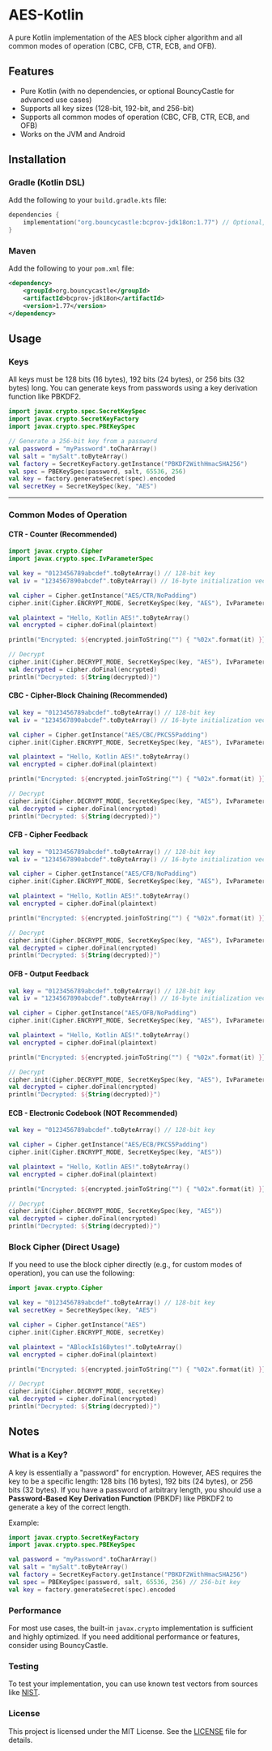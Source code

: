 # AES-Kotlin

A pure Kotlin implementation of the AES block cipher algorithm and all common modes of operation (CBC, CFB, CTR, ECB, and OFB).

## Features

- Pure Kotlin (with no dependencies, or optional BouncyCastle for advanced use cases)
- Supports all key sizes (128-bit, 192-bit, and 256-bit)
- Supports all common modes of operation (CBC, CFB, CTR, ECB, and OFB)
- Works on the JVM and Android

## Installation

### Gradle (Kotlin DSL)

Add the following to your `build.gradle.kts` file:

```kotlin
dependencies {
    implementation("org.bouncycastle:bcprov-jdk18on:1.77") // Optional, for advanced use cases
}
```

### Maven

Add the following to your `pom.xml` file:

```xml
<dependency>
    <groupId>org.bouncycastle</groupId>
    <artifactId>bcprov-jdk18on</artifactId>
    <version>1.77</version>
</dependency>
```


## Usage

### Keys

All keys must be 128 bits (16 bytes), 192 bits (24 bytes), or 256 bits (32 bytes) long. You can generate keys from passwords using a key derivation function like PBKDF2.

```kotlin
import javax.crypto.spec.SecretKeySpec
import javax.crypto.SecretKeyFactory
import javax.crypto.spec.PBEKeySpec

// Generate a 256-bit key from a password
val password = "myPassword".toCharArray()
val salt = "mySalt".toByteArray()
val factory = SecretKeyFactory.getInstance("PBKDF2WithHmacSHA256")
val spec = PBEKeySpec(password, salt, 65536, 256)
val key = factory.generateSecret(spec).encoded
val secretKey = SecretKeySpec(key, "AES")
```

---

### Common Modes of Operation

#### CTR - Counter (Recommended)

```kotlin
import javax.crypto.Cipher
import javax.crypto.spec.IvParameterSpec

val key = "0123456789abcdef".toByteArray() // 128-bit key
val iv = "1234567890abcdef".toByteArray() // 16-byte initialization vector

val cipher = Cipher.getInstance("AES/CTR/NoPadding")
cipher.init(Cipher.ENCRYPT_MODE, SecretKeySpec(key, "AES"), IvParameterSpec(iv))

val plaintext = "Hello, Kotlin AES!".toByteArray()
val encrypted = cipher.doFinal(plaintext)

println("Encrypted: ${encrypted.joinToString("") { "%02x".format(it) }}")

// Decrypt
cipher.init(Cipher.DECRYPT_MODE, SecretKeySpec(key, "AES"), IvParameterSpec(iv))
val decrypted = cipher.doFinal(encrypted)
println("Decrypted: ${String(decrypted)}")
```

#### CBC - Cipher-Block Chaining (Recommended)

```kotlin
val key = "0123456789abcdef".toByteArray() // 128-bit key
val iv = "1234567890abcdef".toByteArray() // 16-byte initialization vector

val cipher = Cipher.getInstance("AES/CBC/PKCS5Padding")
cipher.init(Cipher.ENCRYPT_MODE, SecretKeySpec(key, "AES"), IvParameterSpec(iv))

val plaintext = "Hello, Kotlin AES!".toByteArray()
val encrypted = cipher.doFinal(plaintext)

println("Encrypted: ${encrypted.joinToString("") { "%02x".format(it) }}")

// Decrypt
cipher.init(Cipher.DECRYPT_MODE, SecretKeySpec(key, "AES"), IvParameterSpec(iv))
val decrypted = cipher.doFinal(encrypted)
println("Decrypted: ${String(decrypted)}")
```

#### CFB - Cipher Feedback

```kotlin
val key = "0123456789abcdef".toByteArray() // 128-bit key
val iv = "1234567890abcdef".toByteArray() // 16-byte initialization vector

val cipher = Cipher.getInstance("AES/CFB/NoPadding")
cipher.init(Cipher.ENCRYPT_MODE, SecretKeySpec(key, "AES"), IvParameterSpec(iv))

val plaintext = "Hello, Kotlin AES!".toByteArray()
val encrypted = cipher.doFinal(plaintext)

println("Encrypted: ${encrypted.joinToString("") { "%02x".format(it) }}")

// Decrypt
cipher.init(Cipher.DECRYPT_MODE, SecretKeySpec(key, "AES"), IvParameterSpec(iv))
val decrypted = cipher.doFinal(encrypted)
println("Decrypted: ${String(decrypted)}")
```

#### OFB - Output Feedback

```kotlin
val key = "0123456789abcdef".toByteArray() // 128-bit key
val iv = "1234567890abcdef".toByteArray() // 16-byte initialization vector

val cipher = Cipher.getInstance("AES/OFB/NoPadding")
cipher.init(Cipher.ENCRYPT_MODE, SecretKeySpec(key, "AES"), IvParameterSpec(iv))

val plaintext = "Hello, Kotlin AES!".toByteArray()
val encrypted = cipher.doFinal(plaintext)

println("Encrypted: ${encrypted.joinToString("") { "%02x".format(it) }}")

// Decrypt
cipher.init(Cipher.DECRYPT_MODE, SecretKeySpec(key, "AES"), IvParameterSpec(iv))
val decrypted = cipher.doFinal(encrypted)
println("Decrypted: ${String(decrypted)}")
```

#### ECB - Electronic Codebook (NOT Recommended)

```kotlin
val key = "0123456789abcdef".toByteArray() // 128-bit key

val cipher = Cipher.getInstance("AES/ECB/PKCS5Padding")
cipher.init(Cipher.ENCRYPT_MODE, SecretKeySpec(key, "AES"))

val plaintext = "Hello, Kotlin AES!".toByteArray()
val encrypted = cipher.doFinal(plaintext)

println("Encrypted: ${encrypted.joinToString("") { "%02x".format(it) }}")

// Decrypt
cipher.init(Cipher.DECRYPT_MODE, SecretKeySpec(key, "AES"))
val decrypted = cipher.doFinal(encrypted)
println("Decrypted: ${String(decrypted)}")
```


### Block Cipher (Direct Usage)

If you need to use the block cipher directly (e.g., for custom modes of operation), you can use the following:

```kotlin
import javax.crypto.Cipher

val key = "0123456789abcdef".toByteArray() // 128-bit key
val secretKey = SecretKeySpec(key, "AES")

val cipher = Cipher.getInstance("AES")
cipher.init(Cipher.ENCRYPT_MODE, secretKey)

val plaintext = "ABlockIs16Bytes!".toByteArray()
val encrypted = cipher.doFinal(plaintext)

println("Encrypted: ${encrypted.joinToString("") { "%02x".format(it) }}")

// Decrypt
cipher.init(Cipher.DECRYPT_MODE, secretKey)
val decrypted = cipher.doFinal(encrypted)
println("Decrypted: ${String(decrypted)}")
```


## Notes

### What is a Key?

A key is essentially a "password" for encryption. However, AES requires the key to be a specific length: 128 bits (16 bytes), 192 bits (24 bytes), or 256 bits (32 bytes). If you have a password of arbitrary length, you should use a **Password-Based Key Derivation Function** (PBKDF) like PBKDF2 to generate a key of the correct length.

Example:

```kotlin
import javax.crypto.SecretKeyFactory
import javax.crypto.spec.PBEKeySpec

val password = "myPassword".toCharArray()
val salt = "mySalt".toByteArray()
val factory = SecretKeyFactory.getInstance("PBKDF2WithHmacSHA256")
val spec = PBEKeySpec(password, salt, 65536, 256) // 256-bit key
val key = factory.generateSecret(spec).encoded
```


### Performance

For most use cases, the built-in `javax.crypto` implementation is sufficient and highly optimized. If you need additional performance or features, consider using BouncyCastle.


### Testing

To test your implementation, you can use known test vectors from sources like [NIST](https://csrc.nist.gov/projects/cryptographic-algorithm-validation-program).


### License

This project is licensed under the MIT License. See the [LICENSE](LICENSE) file for details.
